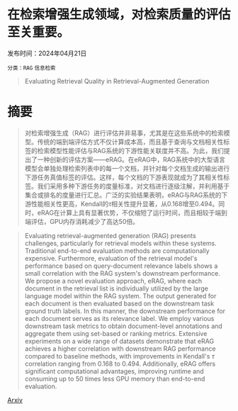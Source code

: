 # 在检索增强生成领域，对检索质量的评估至关重要。

发布时间：2024年04月21日

`分类：RAG` `信息检索`

> Evaluating Retrieval Quality in Retrieval-Augmented Generation

# 摘要

> 对检索增强生成（RAG）进行评估并非易事，尤其是在这些系统中的检索模型。传统的端到端评估方式不仅计算成本高，而且基于查询与文档相关性标签的检索模型性能评估与RAG系统的下游性能关联度并不高。为此，我们提出了一种创新的评估方案——eRAG。在eRAG中，RAG系统中的大型语言模型会单独处理检索列表中的每一个文档，并针对每个文档生成的输出进行下游任务真值标签的评估。这样，每个文档的下游表现就成为了其相关性标签。我们采用多种下游任务的度量标准，对文档进行逐级注解，并利用基于集合或排名的度量进行汇总。广泛的实验结果表明，eRAG与RAG系统的下游性能相关性更高，Kendall的$τ$相关性提升显著，从0.168增至0.494。同时，eRAG在计算上具有显著优势，不仅缩短了运行时间，而且相较于端到端评估，GPU内存消耗减少了高达50倍。

> Evaluating retrieval-augmented generation (RAG) presents challenges, particularly for retrieval models within these systems. Traditional end-to-end evaluation methods are computationally expensive. Furthermore, evaluation of the retrieval model's performance based on query-document relevance labels shows a small correlation with the RAG system's downstream performance. We propose a novel evaluation approach, eRAG, where each document in the retrieval list is individually utilized by the large language model within the RAG system. The output generated for each document is then evaluated based on the downstream task ground truth labels. In this manner, the downstream performance for each document serves as its relevance label. We employ various downstream task metrics to obtain document-level annotations and aggregate them using set-based or ranking metrics. Extensive experiments on a wide range of datasets demonstrate that eRAG achieves a higher correlation with downstream RAG performance compared to baseline methods, with improvements in Kendall's $τ$ correlation ranging from 0.168 to 0.494. Additionally, eRAG offers significant computational advantages, improving runtime and consuming up to 50 times less GPU memory than end-to-end evaluation.

[Arxiv](https://arxiv.org/abs/2404.13781)